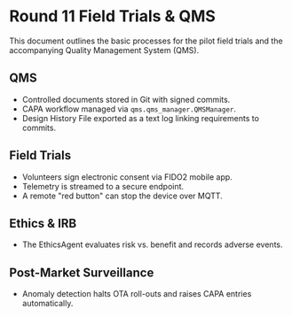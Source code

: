 # Round 11 Field Trials & QMS

This document outlines the basic processes for the pilot field trials and the accompanying Quality Management System (QMS).

## QMS
- Controlled documents stored in Git with signed commits.
- CAPA workflow managed via `qms.qms_manager.QMSManager`.
- Design History File exported as a text log linking requirements to commits.

## Field Trials
- Volunteers sign electronic consent via FIDO2 mobile app.
- Telemetry is streamed to a secure endpoint.
- A remote "red button" can stop the device over MQTT.

## Ethics & IRB
- The EthicsAgent evaluates risk vs. benefit and records adverse events.

## Post-Market Surveillance
- Anomaly detection halts OTA roll-outs and raises CAPA entries automatically.
